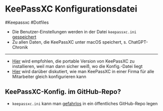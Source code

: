 # KeePassXC Konfigurationsdatei

#Keepassxc #Dotfiles

- Die Benutzer-Einstellungen werden in der Datei `keepassxc.ini` [gespeichert](https://wiki.gentoo.org/wiki/KeePassXC)
- Zu allen Daten, die KeePassXC unter macOS speichert, s. ChatGPT-Chronik

---

- [Hier](https://www.reddit.com/r/KeePass/comments/zwj6xo/keepassxc_app_configuration_backup/) wird empfohlen, die portable Version von KeePassXC zu installieren, weil man dann sicher weiß, wo die Konfig.-Datei liegt
- [Hier](https://www.reddit.com/r/KeePass/comments/v6yrqz/guide_for_company_deployment_and_general_config/) wird darüber diskutiert, wie man KeePassXC in einer Firma für alle Mitarbeiter gleich konfigurieren kann

## KeePassXC-Konfig. im GitHub-Repo?
- `keepassxc.ini` kann man [gefahrlos](https://github.com/keepassxreboot/keepassxc/discussions/10055) in ein öffentliches GitHub-Repo legen
